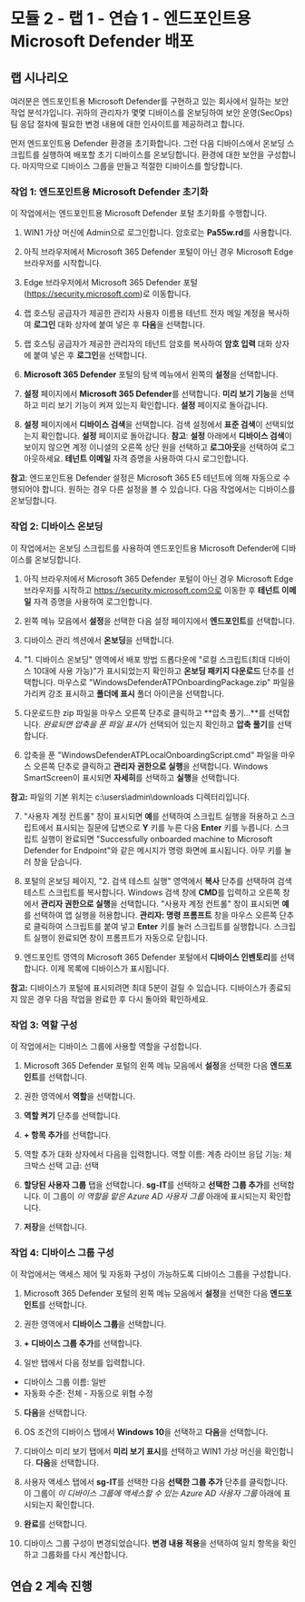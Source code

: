﻿# 모듈 2 - 랩 1 - 연습 1 - 엔드포인트용 Microsoft Defender 배포

## 랩 시나리오

여러분은 엔드포인트용 Microsoft Defender를 구현하고 있는 회사에서 일하는 보안 작업 분석가입니다. 귀하의 관리자가 몇몇 디바이스를 온보딩하여 보안 운영(SecOps) 팀 응답 절차에 필요한 변경 내용에 대한 인사이트를 제공하려고 합니다.

먼저 엔드포인트용 Defender 환경을 초기화합니다. 그런 다음 디바이스에서 온보딩 스크립트를 실행하여 배포할 초기 디바이스를 온보딩합니다. 환경에 대한 보안을 구성합니다. 마지막으로 디바이스 그룹을 만들고 적절한 디바이스를 할당합니다.


### 작업 1: 엔드포인트용 Microsoft Defender 초기화

이 작업에서는 엔드포인트용 Microsoft Defender 포털 초기화를 수행합니다.

1. WIN1 가상 머신에 Admin으로 로그인합니다. 암호로는 **Pa55w.rd**를 사용합니다.  

2. 아직 브라우저에서 Microsoft 365 Defender 포털이 아닌 경우 Microsoft Edge 브라우저를 시작합니다.

3. Edge 브라우저에서 Microsoft 365 Defender 포털(https://security.microsoft.com)로 이동합니다.

4. 랩 호스팅 공급자가 제공한 관리자 사용자 이름용 테넌트 전자 메일 계정을 복사하여 **로그인** 대화 상자에 붙여 넣은 후 **다음**을 선택합니다.

5. 랩 호스팅 공급자가 제공한 관리자의 테넌트 암호를 복사하여 **암호 입력** 대화 상자에 붙여 넣은 후 **로그인**을 선택합니다.

6. **Microsoft 365 Defender** 포털의 탐색 메뉴에서 왼쪽의 **설정**을 선택합니다.

7. **설정** 페이지에서 **Microsoft 365 Defender**를 선택합니다.  **미리 보기 기능**을 선택하고 미리 보기 기능이 켜져 있는지 확인합니다. **설정** 페이지로 돌아갑니다.

8. **설정** 페이지에서 **디바이스 검색**을 선택합니다.  검색 설정에서 **표준 검색**이 선택되었는지 확인합니다.  **설정** 페이지로 돌아갑니다. **참고**: **설정** 아래에서 **디바이스 검색**이 보이지 않으면 계정 이니셜의 오른쪽 상단 원을 선택하고 **로그아웃**을 선택하여 로그아웃하세요. **테넌트 이메일** 자격 증명을 사용하여 다시 로그인합니다.

**참고**: 엔드포인트용 Defender 설정은 Microsoft 365 E5 테넌트에 의해 자동으로 수행되어야 합니다.  원하는 경우 다른 설정을 볼 수 있습니다.  다음 작업에서는 디바이스를 온보딩합니다.  

### 작업 2: 디바이스 온보딩

이 작업에서는 온보딩 스크립트를 사용하여 엔드포인트용 Microsoft Defender에 디바이스를 온보딩합니다.

1. 아직 브라우저에서 Microsoft 365 Defender 포털이 아닌 경우 Microsoft Edge 브라우저를 시작하고 https://security.microsoft.com으로 이동한 후 **테넌트 이메일** 자격 증명을 사용하여 로그인합니다.

2. 왼쪽 메뉴 모음에서 **설정**을 선택한 다음 설정 페이지에서 **엔드포인트**를 선택합니다.

3. 디바이스 관리 섹션에서 **온보딩**을 선택합니다.

4. "1. 디바이스 온보딩" 영역에서 배포 방법 드롭다운에 "로컬 스크립트(최대 디바이스 10대에 사용 가능)"가 표시되었는지 확인하고 **온보딩 패키지 다운로드** 단추를 선택합니다. 마우스로 "WindowsDefenderATPOnboardingPackage.zip" 파일을 가리켜 강조 표시하고 **폴더에 표시** 폴더 아이콘을 선택합니다.

5. 다운로드한 zip 파일을 마우스 오른쪽 단추로 클릭하고 **압축 풀기...**를 선택합니다. *완료되면 압축을 푼 파일 표시*가 선택되어 있는지 확인하고 **압축 풀기**를 선택합니다.

6. 압축을 푼 "WindowsDefenderATPLocalOnboardingScript.cmd" 파일을 마우스 오른쪽 단추로 클릭하고 **관리자 권한으로 실행**을 선택합니다.  Windows SmartScreen이 표시되면 **자세히**를 선택하고 **실행**을 선택합니다.

**참고:** 파일의 기본 위치는 c:\users\admin\downloads 디렉터리입니다.
    
7. "사용자 계정 컨트롤" 창이 표시되면 **예**를 선택하여 스크립트 실행을 허용하고 스크립트에서 표시되는 질문에 답변으로 **Y** 키를 누른 다음 **Enter** 키를 누릅니다. 스크립트 실행이 완료되면 "Successfully onboarded machine to Microsoft Defender for Endpoint"와 같은 메시지가 명령 화면에 표시됩니다. 아무 키를 눌러 창을 닫습니다.

8. 포털의 온보딩 페이지, "2. 검색 테스트 실행" 영역에서 **복사** 단추를 선택하여 검색 테스트 스크립트를 복사합니다.  Windows 검색 창에 **CMD**를 입력하고 오른쪽 창에서 **관리자 권한으로 실행**을 선택합니다. "사용자 계정 컨트롤" 창이 표시되면 **예**를 선택하여 앱 실행을 허용합니다. **관리자: 명령 프롬프트** 창을 마우스 오른쪽 단추로 클릭하여 스크립트를 붙여 넣고 **Enter** 키를 눌러 스크립트를 실행합니다. 스크립트 실행이 완료되면 창이 프롬프트가 자동으로 닫힙니다.

9. 엔드포인트 영역의 Microsoft 365 Defender 포털에서 **디바이스 인벤토리**를 선택합니다. 이제 목록에 디바이스가 표시됩니다.

**참고:** 디바이스가 포털에 표시되려면 최대 5분이 걸릴 수 있습니다. 디바이스가 종료되지 않은 경우 다음 작업을 완료한 후 다시 돌아와 확인하세요.


### 작업 3: 역할 구성

이 작업에서는 디바이스 그룹에 사용할 역할을 구성합니다.

1. Microsoft 365 Defender 포털의 왼쪽 메뉴 모음에서 **설정**을 선택한 다음 **엔드포인트**를 선택합니다. 

2. 권한 영역에서 **역할**을 선택합니다.

3. **역할 켜기** 단추를 선택합니다.

4. **+ 항목 추가**를 선택합니다.

5. 역할 추가 대화 상자에서 다음을 입력합니다.
    역할 이름: 계층
    라이브 응답 기능: 체크박스 선택
    고급: 선택

6. **할당된 사용자 그룹** 탭을 선택합니다. **sg-IT**를 선택하고 **선택한 그룹 추가**를 선택합니다. 이 그룹이 *이 역할을 맡은 Azure AD 사용자 그룹* 아래에 표시되는지 확인합니다.

7. **저장**을 선택합니다.


### 작업 4: 디바이스 그룹 구성

이 작업에서는 액세스 제어 및 자동화 구성이 가능하도록 디바이스 그룹을 구성합니다.

1. Microsoft 365 Defender 포털의 왼쪽 메뉴 모음에서 **설정**을 선택한 다음 **엔드포인트**를 선택합니다. 

2. 권한 영역에서 **디바이스 그룹**을 선택합니다.

3. **+ 디바이스 그룹 추가**를 선택합니다.

4. 일반 탭에서 다음 정보를 입력합니다.

- 디바이스 그룹 이름: 일반
- 자동화 수준: 전체 - 자동으로 위협 수정

5. **다음**을 선택합니다.

6. OS 조건의 디바이스 탭에서 **Windows 10**을 선택하고 **다음**을 선택합니다.

7. 디바이스 미리 보기 탭에서 **미리 보기 표시**를 선택하고 WIN1 가상 머신을 확인합니다.  **다음**을 선택합니다.

8. 사용자 액세스 탭에서 **sg-IT**를 선택한 다음 **선택한 그룹 추가** 단추를 클릭합니다. 이 그룹이 *이 디바이스 그룹에 액세스할 수 있는 Azure AD 사용자 그룹* 아래에 표시되는지 확인합니다.

9. **완료**를 선택합니다.

10. 디바이스 그룹 구성이 변경되었습니다. **변경 내용 적용**을 선택하여 일치 항목을 확인하고 그룹화를 다시 계산합니다.


## 연습 2 계속 진행

